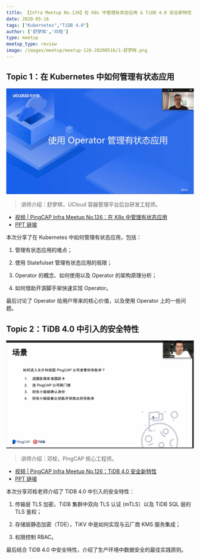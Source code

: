 ```yaml
---
title: 【Infra Meetup No.126】在 K8s 中管理有状态应用 & TiDB 4.0 安全新特性
date: 2020-05-16
tags: ["Kubernetes","TiDB 4.0"]
author: ['舒梦辉','邓栓']
type: meetup
meetup_type: review
image: /images/meetup/meetup-126-20200516/1-舒梦辉.png
---
```


## Topic 1：在 Kubernetes 中如何管理有状态应用

![舒梦辉](media/meetup-126-20200516/1-舒梦辉.png)

>讲师介绍：舒梦辉，UCloud 容器管理平台后台研发工程师。

+ [视频 | PingCAP Infra Meetup No.126：在 K8s 中管理有状态应用](https://www.bilibili.com/video/BV1fZ4y1p7Zu)
+ [PPT 链接](https://github.com/pingcap/presentations/blob/master/Infra-Meetup/Infra-Meetup-126-%E8%88%92%E6%A2%A6%E8%BE%89-%E5%9C%A8%20Kubernetes%20%E4%B8%AD%E5%A6%82%E4%BD%95%E7%AE%A1%E7%90%86%E6%9C%89%E7%8A%B6%E6%80%81%E5%BA%94%E7%94%A8.pdf)

本次分享了在 Kubernetes 中如何管理有状态应用，包括：

1. 管理有状态应用的难点；

2. 使用 Statefulset 管理有状态应用的局限；

3. Operator 的概念、如何使用以及 Operator 的架构原理分析；

4. 如何借助开源脚手架快速实现 Operator。

最后讨论了 Operator 给用户带来的核心价值，以及使用 Operator 上的一些问题。

## Topic 2：TiDB 4.0 中引入的安全特性

![邓栓](media/meetup-126-20200516/2-邓栓.png)

>讲师介绍：邓栓，PingCAP 核心工程师。

+ [视频 | PingCAP Infra Meetup No.126：TiDB 4.0 安全新特性](https://www.bilibili.com/video/BV1fZ4y1p7Zu?p=2)
+ [PPT 链接](https://github.com/pingcap/presentations/blob/master/Infra-Meetup/Infra-Meetup-126-%E9%82%93%E6%A0%93-TiDB%204.0%20%E4%B8%AD%E5%BC%95%E5%85%A5%E7%9A%84%E5%AE%89%E5%85%A8%E7%89%B9%E6%80%A7.pdf)

本次分享邓栓老师介绍了 TiDB 4.0 中引入的安全特性：

1. 传输层 TLS 加密，TiDB 集群中双向 TLS 认证 (mTLS）以及 TiDB SQL 层的 TLS 鉴权；

2. 存储层静态加密（TDE），TiKV 中是如何实现与云厂商 KMS 服务集成；

3. 权限控制 RBAC。

最后结合 TiDB 4.0 中安全特性，介绍了生产环境中数据安全的最佳实践原则。